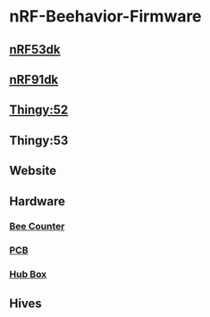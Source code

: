 # nRF-Beehavior-Firmware
## [nRF53dk](nRF53/README.rst)
## [nRF91dk](nRF91/readme.rst)
## [Thingy:52](Thingy52/README.rst)
## Thingy:53
## Website
## Hardware
### [Bee Counter](bee_counter/README.md)
### [PCB](hardware/PCB_Hardware/README.md)
### [Hub Box](hardware/hub_housing/README.md)
## Hives
